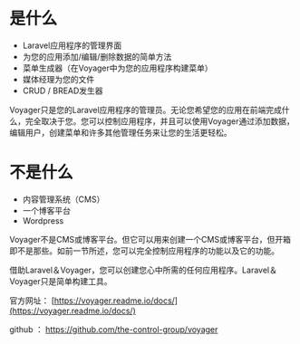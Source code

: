 # 是什么

* Laravel应用程序的管理界面
* 为您的应用添加/编辑/删除数据的简单方法
* 菜单生成器（在Voyager中为您的应用程序构建菜单）
* 媒体经理为您的文件
* CRUD / BREAD发生器

Voyager只是您的Laravel应用程序的管理员。无论您希望您的应用在前端完成什么，完全取决于您。您可以控制应用程序，并且可以使用Voyager通过添加数据，编辑用户，创建菜单和许多其他管理任务来让您的生活更轻松。

# 不是什么

* 内容管理系统（CMS）
* 一个博客平台
* Wordpress

Voyager不是CMS或博客平台。但它可以用来创建一个CMS或博客平台，但开箱即不是那些。如前一节所述，您可以完全控制应用程序的功能以及它的功能。

借助Laravel＆Voyager，您可以创建您心中所需的任何应用程序。Laravel＆Voyager只是简单构建工具。

官方网址： [https://voyager.readme.io/docs/](https://voyager.readme.io/docs/)

github  ： https://github.com/the-control-group/voyager

